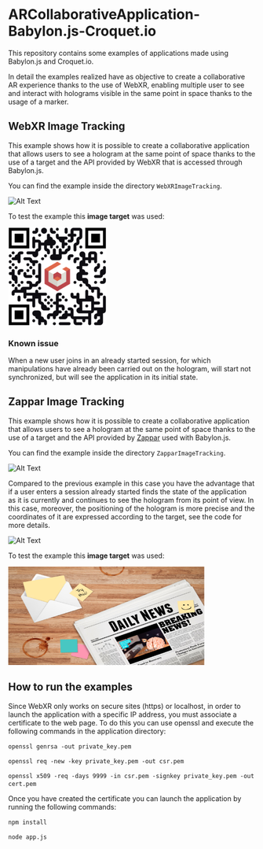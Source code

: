 # ARCollaborativeApplication-Babylon.js-Croquet.io

This repository contains some examples of applications made using Babylon.js and Croquet.io.

In detail the examples realized have as objective to create a collaborative AR experience thanks to the use of WebXR, enabling multiple user to see and interact with holograms visible in the same point in space thanks to the usage of a marker.

## WebXR Image Tracking
This example shows how it is possible to create a collaborative application that allows users to see a hologram at the same point of space thanks to the use of a target and the API provided by WebXR that is accessed through Babylon.js.

You can find the example inside the directory `WebXRImageTracking`.

![Alt Text](img/image_tracking_WebXR.gif)

To test the example this **image target** was used:

<img src="WebXRImageTracking/public/img/imageTracking.png"  width="200" height="200">

### Known issue

When a new user joins in an already started session, for which manipulations have already been carried out on the hologram, will start not synchronized, but will see the application in its initial state.

## Zappar  Image Tracking

This example shows how it is possible to create a collaborative application that allows users to see a hologram at the same point of space thanks to the use of a target and the API provided by [Zappar](https://github.com/zappar-xr/zappar-babylonjs) used with Babylon.js.

You can find the example inside the directory `ZapparImageTracking`.

![Alt Text](img/zappar_image_tracking.gif)

Compared to the previous example in this case you have the advantage that if a user enters a session already started finds the state of the application as it is currently and continues to see the hologram from its point of view.
In this case, moreover, the positioning of the hologram is more precise and the coordinates of it are expressed according to the target, see the code for more details.

![Alt Text](img/zappar_session_join.gif)

To test the example this **image target** was used:

<img src="img/example-tracking-image.png"  width="400" height="200">

## How to run the examples

Since WebXR only works on secure sites (https) or localhost, in order to launch the application with a specific IP address, you must associate a certificate to the web page. To do this you can use openssl and execute the following commands in the application directory:

```shell
openssl genrsa -out private_key.pem
```

```shell
openssl req -new -key private_key.pem -out csr.pem
```

```shell
openssl x509 -req -days 9999 -in csr.pem -signkey private_key.pem -out cert.pem
```

Once you have created the certificate you can launch the application by running the following commands:

```shell
npm install
```

```shell
node app.js
```
